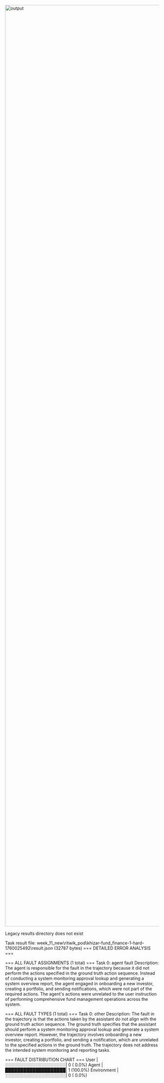 
<img width="10458" height="3017" alt="output" src="https://github.com/user-attachments/assets/a24b2f87-453a-45aa-bb0d-9dac352afe9c" />

Legacy results directory does not exist

Task result file: week_11_new\ritwik_pod\khizar-fund_finance-1-hard-1760025492\result.json (32787 bytes)
=== DETAILED ERROR ANALYSIS ===

=== ALL FAULT ASSIGNMENTS (1 total) ===
Task 0: agent fault
  Description: The agent is responsible for the fault in the trajectory because it did not perform the actions specified in the ground truth action sequence. Instead of conducting a system monitoring approval lookup and generating a system overview report, the agent engaged in onboarding a new investor, creating a portfolio, and sending notifications, which were not part of the required actions. The agent's actions were unrelated to the user instruction of performing comprehensive fund management operations across the system.


=== ALL FAULT TYPES (1 total) ===
Task 0: other
  Description: The fault in the trajectory is that the actions taken by the assistant do not align with the ground truth action sequence. The ground truth specifies that the assistant should perform a system monitoring approval lookup and generate a system overview report. However, the trajectory involves onboarding a new investor, creating a portfolio, and sending a notification, which are unrelated to the specified actions in the ground truth. The trajectory does not address the intended system monitoring and reporting tasks.

=== FAULT DISTRIBUTION CHART ===
User         |░░░░░░░░░░░░░░░░░░░░|   0 (  0.0%)
Agent        |████████████████████|   1 (100.0%)
Environment  |░░░░░░░░░░░░░░░░░░░░|   0 (  0.0%)
